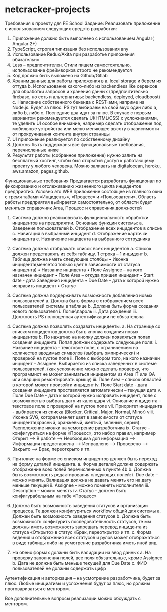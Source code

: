 # netcracker-projects
Требования к проекту для FE School
Задание:
Реализовать приложение с использованием следующих средств разработки:
1.	Приложение должно быть выполнено с использованием Angular( Angular 2+)
2.	TypeScript, строгая типизация без использования any
3.	Использование Redux/Akita при разработке приложения обязательно
4.	Less – предпочтителен. Стили пишем самостоятельно, использование фреймворков строго не рекомендуется
5.	Код должно быть выложено на Github/Gitlab
6.	Храним данные для работы приложения в
a.	local storage и берем их оттуда
b.	Использование какого-либо из backendless like сервисов для обработки запросов и хранения данных (предпочтительно firebase, но есть и альтернативы: backendless, deployed, cloudboost)
c.	Написание собственного бекенда c REST-ами, наприме на Node.js. Будет за плюс.
PS тут выбираем на свой вкус один либо a, либо b, либо c. Последние два идут за плюс. В случае с первым вариантом рекомендуется сделать UI(HTML\CSS) с усложнениями, те уделить UI особое внимание, например сделать отображение под мобильные устройства или меню меняющее высоту в зависимости от прокручивания контента внутри страницы
7.	UI приложение реализуется по собственному дизайну
8.	Должны быть поддержаны все функциональные требования, перечисленные ниже
9.	Результат работы (собранное приложение) нужно залить на бесплатный хостинг, чтобы был открытый доступ к работающему проекту у любого человека. Можно заливать на digitalocean, heroku, aws.amazon, pages.github.


Функциональные требования
      Предлагается разработать функционал по фиксированию и отслеживанию жизненного цикла инцидентов предприятия. Условно это WEB приложение состоящее из главного окна с тремя табами «Инциденты», «Процесс» и «Пользователи». Область работы предприятия выбирается самостоятельно, от области будет меняться справочник Area, Процесс и справочник должностей
1.	Система должно реализовывать функциональность обработки инцидентов на предприятии. Основные функции системы:
a.	Заведение пользователей
b.	Отображение всех инцидентов в списке
c.	Навигация в выбранный инцидент
d.	Отображение карточки инцидента
e.	Назначение инцидента на выбранного сотрудника
2.	Система должна отображать список всех инцидентов
a.	Список должен представлять из себя таблицу. 1 строка – 1 инцидент
b.	Таблица должна иметь следующие столбцы 
•	Иконка инцидента(меняется только цвет в зависимости от статуса инцидента)
•	Название инцидента
•	Поле Assignee – на кого назначен инцидент 
•	Поле Area – откуда пришел инцидент
•	Start date - дата Заведения инцидента
•	Due Date – дата к которой нужно исправить инцидент
•	Статус

3.	Система должна поддерживать возможность добавления новых пользователей
a.	Должна быть форма с отображением всех пользователей системы в таблице
b.	Должна быть форма создания нового пользователя
i.	Логин\пароль
ii.	Дата рождения
iii.	Должность
             PS полноценная аутентификации не обязательна
4.	Система должна позволять создавать инциденты. 
a.	На странице со списком инцидентов должна быть кнопка создания новых инцидентов
b.	По нажатию на кнопку должен появляться попап создания инцидента. Попап должен содержать следующие поля:
i.	Название инцидента – текстовое поле, с ограничением на количество вводимых символов (выбрать эмпирически) и проверкой на пустое поле 
ii.	Поле с выбором того, на кого назначен инцидент – Assignee. Выбирается из списка заведенных в системе пользователей. (как усложнение можно сделать проверку, что программист не может заниматься инцидентом из Area IT или QA или сварщик ремонтировать крышу)
iii.	Поле Area – список областей в которой может произойти инцидент
iv.	Поле Start date - дата создания инцидента проставляется автоматически – текущая дата
v.	Поле Due Date – дата к которой нужно исправить инцидент, поле с возможностью выбрать дату из календаря
vi.	Описание инцидента – текстовое поле с проверкой на пустое поле
vii.	Приоритет инцидента - выбирается из списка (Blocker, Critical, Major, Normal, Minor)
viii.	Иконка SVG, которая меняет цвет в зависимости от статуса инцидента(красный, оранжевый, желтый, зеленый, серый). Расположение иконки на усмотрение разработчика
ix.	Статус – конфигуриться на форме «Процесс», это набор правил, например Открыт –> В работе –> Необходима доп информация –> Информация предоставлена –> Исправлено –> Проверено –> Закрыто –> Брак, переоткрыто и тп.  

5.	При клике на форме со списком инцидентов должен быть переход на форму деталей инцидента.
a.	Форма деталей должна содержать отображение всех полей перечисленных в пункте 4b
b.	Должна быть возможность редактирования следующих полей: 
i.	Due date – можно менять. Валидация должна не давать менять его на дату меньше текущей
ii.	Assignee – можно поменять исполнителя
iii.	Description – можно менять
iv.	Статус – должен быть конфигурабельным на табе «Процесс»
6.	Должна быть возможность заведения статусов и организации процесса. Те должен конфигуриться workflow общий для системы
a.	Должен быть возможность заведения статусов
b.	Должна быть возможность конфигурить последовательность статусов, те мы должны иметь возможность запрещать перевод инцидента из статуса «Открыто» в статус «Брак, переоткрыто» и тп.
c.	Форма ведения и отображения всех статусов и рулов может отображаться в виде таблицы либо на усмотрение разработчика иметь иной вид 

7.	На обеих формах должны быть валидации на ввод данных 
a.	На проверку заполнения полей, все поля обязательные, кроме Assignee
b.	Дата не должна быть меньше текущей для Due Date
c.	ФИО пользователей не должны содержать цифр


Аутентификация и авторизация – на усмотрение разработчика, будет за плюс.
Любые инициативы и усложнения будут за плюс, но должны проговариваться с ментором.

Все дополнительные вопросы реализации можно обсуждать с ментором.
